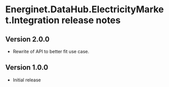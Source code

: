 # Energinet.DataHub.ElectricityMarket.Integration release notes

## Version 2.0.0

- Rewrite of API to better fit use case.

## Version 1.0.0

- Initial release
